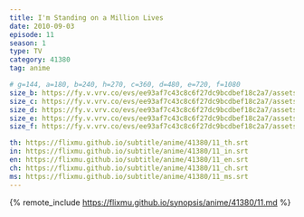 ```yaml
---
title: I'm Standing on a Million Lives
date: 2010-09-03
episode: 11
season: 1
type: TV
category: 41380
tag: anime

# g=144, a=180, b=240, h=270, c=360, d=480, e=720, f=1080
size_b: https://fy.v.vrv.co/evs/ee93af7c43c8c6f27dc9bcdbef18c2a7/assets/6a1a0c247a7a4fd7243c27bae476e99e_3912837.mp4
size_c: https://fy.v.vrv.co/evs/ee93af7c43c8c6f27dc9bcdbef18c2a7/assets/6a1a0c247a7a4fd7243c27bae476e99e_3912836.mp4
size_d: https://fy.v.vrv.co/evs/ee93af7c43c8c6f27dc9bcdbef18c2a7/assets/6a1a0c247a7a4fd7243c27bae476e99e_3912838.mp4
size_e: https://fy.v.vrv.co/evs/ee93af7c43c8c6f27dc9bcdbef18c2a7/assets/6a1a0c247a7a4fd7243c27bae476e99e_3912839.mp4
size_f: https://fy.v.vrv.co/evs/ee93af7c43c8c6f27dc9bcdbef18c2a7/assets/6a1a0c247a7a4fd7243c27bae476e99e_3912840.mp4

th: https://flixmu.github.io/subtitle/anime/41380/11_th.srt
in: https://flixmu.github.io/subtitle/anime/41380/11_in.srt
en: https://flixmu.github.io/subtitle/anime/41380/11_en.srt
ch: https://flixmu.github.io/subtitle/anime/41380/11_ch.srt
ms: https://flixmu.github.io/subtitle/anime/41380/11_ms.srt
---
```

{% remote_include https://flixmu.github.io/synopsis/anime/41380/11.md %}
